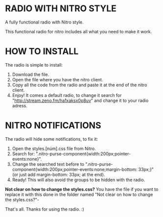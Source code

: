 # RADIO WITH NITRO STYLE
A fully functional radio with Nitro style.

This functional radio for nitro includes all what you need to make it work.

# HOW TO INSTALL
The radio is simple to install:
1. Download the file.
2. Open the file where you have the nitro client.
3. Copy all the code from the radio and paste it at the end of the nitro client.
4. Enjoy!
It comes a default radio, to change it search for "http://stream.zeno.fm/ha1xaksx0p8uv" and change it to your radio adress.

# NITRO NOTIFICATIONS
The radio will hide some notifications, to fix it:
1. Open the styles.[núm].css file from Nitro.
2. Search for: ".nitro-purse-component{width:200px;pointer-events:none}".
3. Change the searched text before to ".nitro-purse-component{width:200px;pointer-events:none;margin-bottom: 33px;}" (or just add margin-bottom: 33px; at the end).
4. Ready!
This will also avoid the groups to be hidden with the radio.

<b>Not clear on how to change the styles.css?</b>
You have the file if you want to replace it with this done in the folder named "Not clear on how to change the styles.css?"-

That's all. Thanks for using the radio. :)
